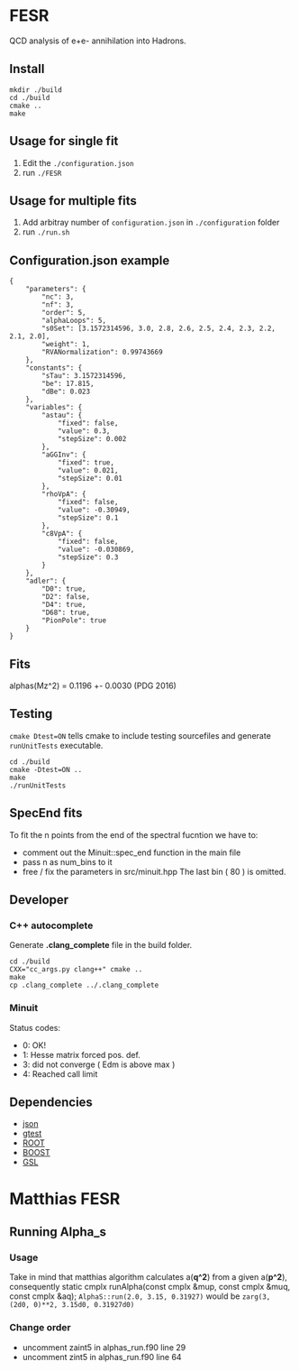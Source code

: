 # FESR 
QCD analysis of e+e- annihilation into Hadrons.

## Install
```
mkdir ./build
cd ./build
cmake ..
make
```

## Usage for single fit
1. Edit the `./configuration.json`
2. run `./FESR`

## Usage for multiple fits
1. Add arbitray number of `configuration.json` in `./configuration` folder
2. run `./run.sh`

## Configuration.json example
```
{
    "parameters": {
        "nc": 3,
        "nf": 3,
        "order": 5,
        "alphaLoops": 5,
        "s0Set": [3.1572314596, 3.0, 2.8, 2.6, 2.5, 2.4, 2.3, 2.2, 2.1, 2.0],
        "weight": 1,
        "RVANormalization": 0.99743669
    },
    "constants": {
        "sTau": 3.1572314596,
        "be": 17.815,
        "dBe": 0.023
    },
    "variables": {
        "astau": {
            "fixed": false,
            "value": 0.3,
            "stepSize": 0.002
        },
        "aGGInv": {
            "fixed": true,
            "value": 0.021,
            "stepSize": 0.01
        },
        "rhoVpA": {
            "fixed": false,
            "value": -0.30949,
            "stepSize": 0.1
        },
        "c8VpA": {
            "fixed": false,
            "value": -0.030869,
            "stepSize": 0.3
        }
    },
    "adler": {
        "D0": true,
        "D2": false,
        "D4": true,
        "D68": true,
        "PionPole": true
    }
}

```

## Fits
alphas(Mz^2) = 0.1196 +- 0.0030 (PDG 2016)

## Testing
`cmake Dtest=ON` tells cmake to include testing sourcefiles and generate `runUnitTests` executable. 
```
cd ./build
cmake -Dtest=ON ..
make
./runUnitTests
```

## SpecEnd fits
To fit the n points from the end of the spectral fucntion we have to:
- comment out the Minuit::spec_end function in the main file
- pass n as num_bins to it
- free / fix the parameters in src/minuit.hpp
The last bin ( 80 ) is omitted.

## Developer
### C++ autocomplete 
Generate **.clang_complete** file in the build folder.
```
cd ./build
CXX="cc_args.py clang++" cmake ..
make
cp .clang_complete ../.clang_complete
```

### Minuit
Status codes:
- 0: OK!
- 1: Hesse matrix forced pos. def.
- 3: did not converge ( Edm is above max )
- 4: Reached call limit

## Dependencies 
* [json](https://github.com/nlohmann/json)
* [gtest](https://github.com/google/googletest)
* [ROOT](https://root.cern.ch/)
* [BOOST](https://www.boost.org/)
* [GSL](https://www.gnu.org/software/gsl/doc/html/index.html)

# Matthias FESR
## Running Alpha_s 
### Usage
Take in mind that matthias algorithm calculates a(**q^2**) from a given a(**p^2**), consequently
  static cmplx runAlpha(const cmplx &mup, const cmplx &muq, const cmplx &aq);
`AlphaS::run(2.0, 3.15, 0.31927)` would be `zarg(3, (2d0, 0)**2, 3.15d0, 0.31927d0)`
### Change order
- uncomment zaint5 in alphas_run.f90 line 29
- uncomment zint5 in alphas_run.f90 line 64


